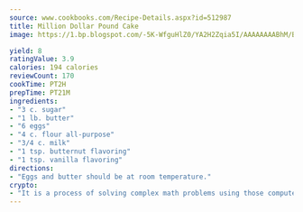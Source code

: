 ```yaml
---
source: www.cookbooks.com/Recipe-Details.aspx?id=512987
title: Million Dollar Pound Cake
image: https://1.bp.blogspot.com/-5K-WfguHlZ0/YA2H2Zqia5I/AAAAAAAABhM/Bdgu68p4aG0Q6jWdy3eGaUXSKw5p3sdxwCLcBGAsYHQ/s324/7.png

yield: 8
ratingValue: 3.9
calories: 194 calories
reviewCount: 170
cookTime: PT2H
prepTime: PT21M
ingredients:
- "3 c. sugar"
- "1 lb. butter"
- "6 eggs"
- "4 c. flour all-purpose"
- "3/4 c. milk"
- "1 tsp. butternut flavoring"
- "1 tsp. vanilla flavoring"
directions:
- "Eggs and butter should be at room temperature."
crypto:
- "It is a process of solving complex math problems using those computers which run bitcoin software."
---
```

